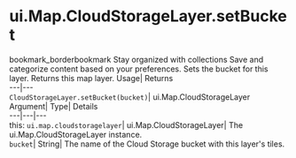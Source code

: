  
#  ui.Map.CloudStorageLayer.setBucket 
bookmark_borderbookmark Stay organized with collections  Save and categorize content based on your preferences. 
Sets the bucket for this layer. 
Returns this map layer.
Usage| Returns  
---|---  
`CloudStorageLayer.setBucket(bucket)`| ui.Map.CloudStorageLayer  
Argument| Type| Details  
---|---|---  
this: `ui.map.cloudstoragelayer`| ui.Map.CloudStorageLayer| The ui.Map.CloudStorageLayer instance.  
`bucket`| String| The name of the Cloud Storage bucket with this layer's tiles.  
